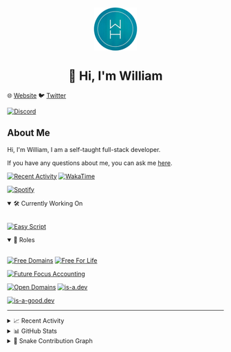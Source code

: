 <p align="center">
  <a href="https://wdh.gg/dev">
    <img src="https://raw.githubusercontent.com/WilliamDavidHarrison/WilliamDavidHarrison/main/assets/logo.png" height="100" width="100">
  </a>
</p>

<h1 align="center">👋 Hi, I'm William</h1>

🌐 [Website](https://wdh.gg/dev) 🐦 [Twitter](https://wdh.gg/twitter)

[![Discord](https://lanyard.cnrad.dev/api/853158265466257448)](https://wdh.gg/discord/account)

## About Me
Hi, I'm William, I am a self-taught full-stack developer.

If you have any questions about me, you can ask me [here](https://github.com/WilliamDavidHarrison/WilliamDavidHarrison/issues/new).

[![Recent Activity](https://img.shields.io/badge/-Recent%20Activity-333333?style=for-the-badge&logo=github)](https://wdh.gg/activity)
[![WakaTime](https://wakatime.com/badge/user/817e29c1-e1ac-4adc-936b-37bfa447c165.svg?style=for-the-badge)](https://wdh.gg/wakatime)

[![Spotify](https://spotify-github-profile.vercel.app/api/view?uid=4kteqc82me1u1vxevzly2azqs&cover_image=true&theme=novatorem&show_offline=false&background_color=121212&bar_color=53b14f&bar_color_cover=false)](https://wdh.gg/spotify)

<details open>
  <summary>🛠️ Currently Working On</summary>
  <br>

  [![Easy Script](https://img.shields.io/badge/Easy%20Script-333333?style=for-the-badge)](https://wdh.gg/easyscript)

</details>

<details open>
  <summary>💼 Roles</summary>
  <br>

  [![Free Domains](https://img.shields.io/badge/Free%20Domains-Owner-222222?style=for-the-badge)](https://wdh.gg/free-domains)
  [![Free For Life](https://img.shields.io/badge/Free%20For%20Life-Owner-222222?style=for-the-badge)](https://wdh.gg/free-for-life)

  [![Future Focus Accounting](https://img.shields.io/badge/Future%20Focus%20Accounting-Developer-222222?style=for-the-badge)](https://wdh.gg/ffa/github)

  [![Open Domains](https://img.shields.io/badge/Open%20Domains-Maintainer-222222?style=for-the-badge)](https://wdh.gg/open-domains)
  [![is-a.dev](https://img.shields.io/badge/is--a.dev-Maintainer-222222?style=for-the-badge)](https://wdh.gg/is-a-dev)

  [![is-a-good.dev](https://img.shields.io/badge/is--a--good.dev-Helper-222222?style=for-the-badge)](https://wdh.gg/is-a-good-dev)

</details>

---

<details>
  <summary>📈 Recent Activity</summary>
  <br>

  <!--RECENT_ACTIVITY:start-->
![pr_closed](https://cdn.jsdelivr.net/gh/Readme-Workflows/Readme-Icons@main/icons/octicons/PullRequestClosed.svg) [#7](https://github.com/blueedgetechno/blueweb/pull/7) **|** [blueedgetechno/blueweb](https://github.com/blueedgetechno/blueweb)<br>
![new_star](https://cdn.jsdelivr.net/gh/Readme-Workflows/Readme-Icons@main/icons/octicons/StarredRepositoryYellow.svg) [WilliamDavidHarrison/hello-world-extension](https://github.com/WilliamDavidHarrison/hello-world-extension)<br>
![pr_merged](https://cdn.jsdelivr.net/gh/Readme-Workflows/Readme-Icons@main/icons/octicons/PullRequestMerged.svg) [#4720](https://github.com/is-a-dev/register/pull/4720) **|** [is-a-dev/register](https://github.com/is-a-dev/register)<br>
![changes_approved](https://cdn.jsdelivr.net/gh/Readme-Workflows/Readme-Icons@main/icons/octicons/ApprovedChanges.svg) [#4720](https://github.com/is-a-dev/register/pull/4720#pullrequestreview-1284162609) **|** [is-a-dev/register](https://github.com/is-a-dev/register)<br>
![new_release](https://cdn.jsdelivr.net/gh/Readme-Workflows/Readme-Icons@main/icons/octicons/Release.svg) [v1.1.1](https://github.com/free-domains/cli/releases/tag/v1.1.1) **|** [free-domains/cli](https://github.com/free-domains/cli)<br>
![pr_closed](https://cdn.jsdelivr.net/gh/Readme-Workflows/Readme-Icons@main/icons/octicons/PullRequestClosed.svg) [#22](https://github.com/free-domains/register/pull/22) **|** [free-domains/register](https://github.com/free-domains/register)<br>
![pr_opened](https://cdn.jsdelivr.net/gh/Readme-Workflows/Readme-Icons@main/icons/octicons/PullRequestOpened.svg) [#22](https://github.com/free-domains/register/pull/22) **|** [free-domains/register](https://github.com/free-domains/register)<br>
![fork_repo](https://cdn.jsdelivr.net/gh/Readme-Workflows/Readme-Icons@main/icons/octicons/ForkedRepository.svg) [WilliamDavidHarrison/register](https://github.com/WilliamDavidHarrison/register) **|** [free-domains/register](https://github.com/free-domains/register)<br>
![pr_closed](https://cdn.jsdelivr.net/gh/Readme-Workflows/Readme-Icons@main/icons/octicons/PullRequestClosed.svg) [#21](https://github.com/free-domains/register/pull/21) **|** [free-domains/register](https://github.com/free-domains/register)<br>
![pr_opened](https://cdn.jsdelivr.net/gh/Readme-Workflows/Readme-Icons@main/icons/octicons/PullRequestOpened.svg) [#21](https://github.com/free-domains/register/pull/21) **|** [free-domains/register](https://github.com/free-domains/register)<br>
  <!--RECENT_ACTIVITY:end-->

  <!--RECENT_ACTIVITY:last_update-->
###### Last Updated: 5th February, 2023 @ 19:46pm UTC
  <!--RECENT_ACTIVITY:last_update_end-->

</details>

<details>
  <summary>📊 GitHub Stats</summary>
  <br>

  ![GitHub Stats](https://github-readme-stats.vercel.app/api?username=williamdavidharrison&theme=algolia&show_icons=true&border_radius=8&count_private=true&include_all_commits=true)

  ![Top Languages](https://github-readme-stats.vercel.app/api/top-langs/?username=williamdavidharrison&theme=algolia&layout=compact&border_radius=8)

</details>

<details>
  <summary>🐍 Snake Contribution Graph</summary>
  <br>

  ![Snake](https://github.com/WilliamDavidHarrison/WilliamDavidHarrison/blob/output/github-contribution-grid-snake.svg)

</details>
